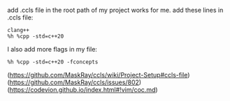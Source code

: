 add .ccls file in the root path of my project works for me.
add these lines in .ccls file:
```
clang++
%h %cpp -std=c++20
```
I also add more flags in my file:
```
%h %cpp -std=c++20 -fconcepts
```
(https://github.com/MaskRay/ccls/wiki/Project-Setup#ccls-file)
(https://github.com/MaskRay/ccls/issues/802)
(https://codevion.github.io/index.html#!vim/coc.md)
